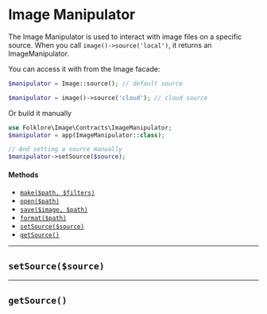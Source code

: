 Image Manipulator
================================================
The Image Manipulator is used to interact with image files on a specific source. When you call `image()->source('local')`, it returns an ImageManipulator.

You can access it with from the Image facade:
```php
$manipulator = Image::source(); // default source

$manipulator = image()->source('cloud'); // cloud source
```

Or build it manually
```php
use Folklore\Image\Contracts\ImageManipulator;
$manipulator = app(ImageManipulator::class);

// And setting a source manually
$manipulator->setSource($source);
```

#### Methods

- [`make($path, $filters)`](#make)
- [`open($path)`](#open)
- [`save($image, $path)`](#save)
- [`format($path)`](#format)
- [`setSource($source)`](#setSource)
- [`getSource()`](#getSource)

---

## <a name="setSource" id="setSource"></a>`setSource($source)`


---

## <a name="getSource" id="getSource"></a>`getSource()`
